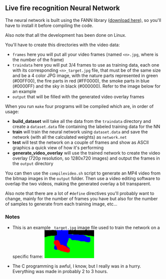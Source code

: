 ## Live fire recognition Neural Network

The neural network is built using the FANN library ([download here](http://leenissen.dk/fann/wp/download/)), so you'll have to install it before compiling the code.

Also note that all the development has been done on Linux.

You'll have to create this directories with the video data:
+ `frames` here you will put all your video frames (named `<n>.jpg`, where <n> is the number of the frame)
+ `traindata` here you will put 3/4 frames to use as training data, each one with its corresponding `<n>_target.jpg` file, that must be of the same size and be a 4 color JPG image, with the nature parts represented in green (#00FF00), the fire parts in red (#FF0000), the smoke parts in blue (#0000FF) and the sky in black (#000000). Refer to the image below for an example
+ `output` that will be filled with the generated video overlay frames

When you run `make` four programs will be compiled which are, in order of usage:

+ **build_dataset** will take all the data from the `traindata` directory and create a `dataset.data` file containing the labeled training data for the NN
+ **train** will train the neural network using `dataset.data` and save the network (with all the calculated weights) as `network.net`
+ **test** will test the network on a couple of frames and show as ASCII graphics a quick view of how it's performing
+ **generate_video_overlay** will use the trained network to create the video overlay (720p resolution, so 1280x720 images) and output the frames in the `output` directory

You can then use the `compilevideo.sh` script to generate an MP4 video from the bitmap images in the `output` folder. Then use a video editing software to overlap the two videos, making the generated overlay a bit transparent.

Also note that there are a lot of `#define` directives you'll probably want to change, mainly for the number of frames you have but also for the number of samples to generate from each training image, etc...

### Notes
+ This is an example `_target.jpg` image file used to train the network on a specific frame: ![](https://github.com/gdelazzari/SpaceApps2017/raw/master/Images/nn_target_example.jpg)

+ The C programming is awful, I know, but I really was in a hurry. Everything was made in probably 2 to 3 hours.
